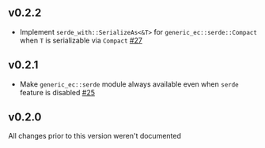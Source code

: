 ## v0.2.2
* Implement `serde_with::SerializeAs<&T>` for `generic_ec::serde::Compact` when `T` is
  serializable via `Compact` [#27]

[#27]: https://github.com/dfns/generic-ec/pull/27

## v0.2.1
* Make `generic_ec::serde` module always available even when `serde` feature is disabled [#25]

[#25]: https://github.com/dfns/generic-ec/pull/25

## v0.2.0

All changes prior to this version weren't documented
